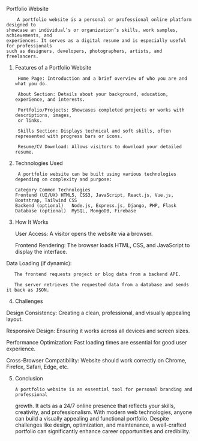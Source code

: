 Portfolio Website

        A portfolio website is a personal or professional online platform designed to 
    showcase an individual’s or organization’s skills, work samples, achievements, and 
    experiences. It serves as a digital resume and is especially useful for professionals 
    such as designers, developers, photographers, artists, and freelancers.

1. Features of a Portfolio Website

        Home Page: Introduction and a brief overview of who you are and what you do.

        About Section: Details about your background, education, experience, and interests.

        Portfolio/Projects: Showcases completed projects or works with descriptions, images,
        or links.

        Skills Section: Displays technical and soft skills, often represented with progress bars or icons.

        Resume/CV Download: Allows visitors to download your detailed resume.

2. Technologies Used

        A portfolio website can be built using various technologies depending on complexity and purpose:

       Category	Common Technologies
       Frontend (UI/UX)	HTML5, CSS3, JavaScript, React.js, Vue.js, Bootstrap, Tailwind CSS
       Backend (optional)	Node.js, Express.js, Django, PHP, Flask
       Database (optional)	MySQL, MongoDB, Firebase

3. How It Works

   User Access:
       A visitor opens the website via a browser.

   Frontend Rendering:
       The browser loads HTML, CSS, and JavaScript to display the interface.

  Data Loading (if dynamic):

       The frontend requests project or blog data from a backend API.

       The server retrieves the requested data from a database and sends it back as JSON.



4. Challenges

Design Consistency:
     Creating a clean, professional, and visually appealing layout.

Responsive Design: 
     Ensuring it works across all devices and screen sizes.

Performance Optimization: 
     Fast loading times are essential for good user experience.

Cross-Browser Compatibility: 
     Website should work correctly on Chrome, Firefox, Safari, Edge, etc.

5. Conclusion

       A portfolio website is an essential tool for personal branding and professional
   growth. It acts as a 24/7 online presence that reflects your skills, creativity, and
   professionalism. With modern web technologies, anyone can build a visually appealing and
  functional portfolio. Despite challenges like design, optimization, and maintenance, a
  well-crafted portfolio can significantly enhance career opportunities and credibility.
